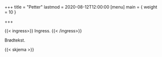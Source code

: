+++
title = "Petter"
lastmod = 2020-08-12T12:00:00
[menu]
main = { weight = 10 }

+++

{{< ingress>}}
Ingress.
{{< /ingress>}}

Brødtekst.

{{< skjema >}}